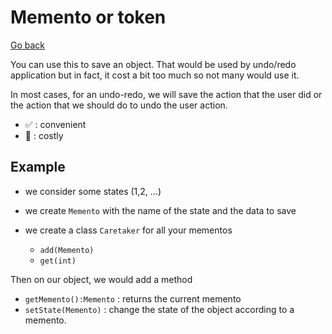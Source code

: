 # Memento or token

[Go back](..)

You can use this to save an object. That would be used
by undo/redo application but in fact, it cost a bit
too much so not many would use it.

In most cases, for an undo-redo, we will save the action
that the user did or the action that we should do to undo
the user action.
* ✅ : convenient
* 🚫 : costly

## Example

* we consider some states (1,2, ...)
* we create ``Memento`` with the name of the state 
  and the data to save
* we create a class ``Caretaker`` for all your mementos

    * ``add(Memento)``
    * ``get(int)``

Then on our object, we would add a method

* `getMemento():Memento` : returns the current memento
* `setState(Memento)` : change the state of the object 
according to a memento.